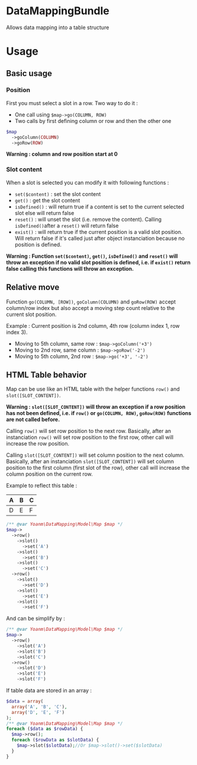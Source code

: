 DataMappingBundle
=================

Allows data mapping into a table structure

# Usage
## Basic usage
### Position
First you must select a slot in a row. Two way to do it : 
 - One call using `$map->go(COLUMN, ROW)`
 - Two calls by first defining column or row and then the other one 
```php
$map
  ->goColumn(COLUMN)
  ->goRow(ROW)
```
**Warning : column and row position start at 0**
### Slot content
When a slot is selected you can modify it with following functions : 
   - `set($content)` : set the slot content
   - `get()` : get the slot content
   - `isDefined()` : will return true if a content is set to the current selected slot else will return false
   - `reset()` : will unset the slot (i.e. remove the content). Calling `isDefined()`after a `reset()` will return false
   - `exist()` : will return true if the current position is a valid slot position. Will return false if it's called just after object instanciation because no position is defined.

**Warning : Function `set($content)`, `get()`, `isDefined()` and `reset()` will throw an exception if no valid slot position is defined, i.e. if `exist()` return false calling this functions will throw an exception.**

## Relative move
Function `go(COLUMN, [ROW])`, `goColumn(COLUMN)` and `goRow(ROW)` accept column/row index but also accept a moving step count relative to the current slot position.

Example : 
Current position is 2nd column, 4th row (column index 1, row index 3). 
 - Moving to 5th column, same row : ```$map->goColumn('+3')```
 - Moving to 2nd row, same column : ```$map->goRow('-2')```
 - Moving to 5th column, 2nd row  : ```$map->go('+3', '-2')```

## HTML Table behavior
Map can be use like an HTML table with the helper functions `row()` and `slot([SLOT_CONTENT])`.

**Warning : `slot([SLOT_CONTENT])` will throw an exception if a row position has not been defined, i.e. if `row()` or `go(COLUMN, ROW)`, `goRow(ROW)` functions are not called before.**

Calling `row()` will set row position to the next row. Basically, after an instanciation `row()` will set row position to the first row, other call will increase the row position.

Calling `slot([SLOT_CONTENT])` will set column position to the next column. Basically, after an instanciation `slot([SLOT_CONTENT])` will set column position to the first column (first slot of the row), other call will increase the column position on the current row.

Example to reflect this table : 

| A  | B | C |
| ------------- | ------------- | ------------- |
| D  | E  | F  |

```php
/** @var Yoanm\DataMapping\Model\Map $map */
$map->
  ->row()
    ->slot()
      ->set('A')
    ->slot()
      ->set('B')
    ->slot()
      ->set('C')
  ->row()
    ->slot()
      ->set('D')
    ->slot()
      ->set('E')
    ->slot()
      ->set('F')
```
And can be simplify by : 
```php
/** @var Yoanm\DataMapping\Model\Map $map */
$map->
  ->row()
    ->slot('A')
    ->slot('B')
    ->slot('C')
  ->row()
    ->slot('D')
    ->slot('E')
    ->slot('F')
```
If table data are stored in an array : 
```php
$data = array(
  array('A', 'B', 'C'),
  array('D', 'E', 'F')
);
/** @var Yoanm\DataMapping\Model\Map $map */
foreach ($data as $rowData) {
  $map->row();
  foreach ($rowData as $slotData) {
    $map->slot($slotData);//Or $map->slot()->set($slotData)
  }
}
```